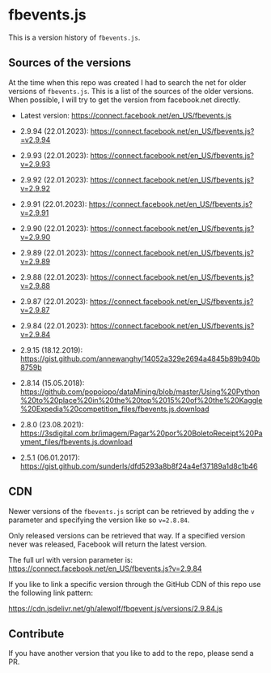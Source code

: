 # fbevents.js

This is a version history of `fbevents.js`.

## Sources of the versions

At the time when this repo was created I had to search the net for older versions of `fbevents.js`. This is a list of the sources of the older versions. When possible, I will try to get the version from facebook.net directly. 

- Latest version: https://connect.facebook.net/en_US/fbevents.js

- 2.9.94 (22.01.2023): https://connect.facebook.net/en_US/fbevents.js?=v2.9.94
- 2.9.93 (22.01.2023): https://connect.facebook.net/en_US/fbevents.js?v=2.9.93
- 2.9.92 (22.01.2023): https://connect.facebook.net/en_US/fbevents.js?v=2.9.92
- 2.9.91 (22.01.2023): https://connect.facebook.net/en_US/fbevents.js?v=2.9.91
- 2.9.90 (22.01.2023): https://connect.facebook.net/en_US/fbevents.js?v=2.9.90
- 2.9.89 (22.01.2023): https://connect.facebook.net/en_US/fbevents.js?v=2.9.89
- 2.9.88 (22.01.2023): https://connect.facebook.net/en_US/fbevents.js?v=2.9.88
- 2.9.87 (22.01.2023): https://connect.facebook.net/en_US/fbevents.js?v=2.9.87
- 2.9.84 (22.01.2023): https://connect.facebook.net/en_US/fbevents.js?v=2.9.84
- 2.9.15 (18.12.2019): https://gist.github.com/annewanghy/14052a329e2694a4845b89b940b8759b
- 2.8.14 (15.05.2018): https://github.com/popoiopo/dataMining/blob/master/Using%20Python%20to%20place%20in%20the%20top%2015%20of%20the%20Kaggle%20Expedia%20competition_files/fbevents.js.download
- 2.8.0 (23.08.2021): https://3sdigital.com.br/imagem/Pagar%20por%20BoletoReceipt%20Payment_files/fbevents.js.download
- 2.5.1 (06.01.2017): https://gist.github.com/sunderls/dfd5293a8b8f24a4ef37189a1d8c1b46

## CDN

Newer versions of the `fbevents.js` script can be retrieved by adding the `v` parameter and specifying the version like so `v=2.8.84`.

Only released versions can be retrieved that way. If a specified version never was released, Facebook will return the latest version. 

The full url with version parameter is: https://connect.facebook.net/en_US/fbevents.js?v=2.9.84

If you like to link a specific version through the GitHub CDN of this repo use the following link pattern: 

https://cdn.jsdelivr.net/gh/alewolf/fbqevent.js/versions/2.9.84.js

## Contribute

If you have another version that you like to add to the repo, please send a PR.
